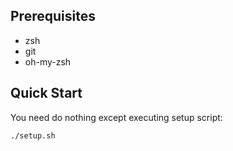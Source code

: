 ## Prerequisites

* zsh
* git
* oh-my-zsh

## Quick Start

You need do nothing except executing setup script:

```
./setup.sh
```
